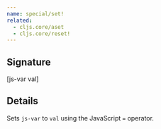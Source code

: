 ```yaml
---
name: special/set!
related:
  - cljs.core/aset
  - cljs.core/reset!
---
```


## Signature
[js-var val]


## Details

Sets `js-var` to `val` using the JavaScript `=` operator.
